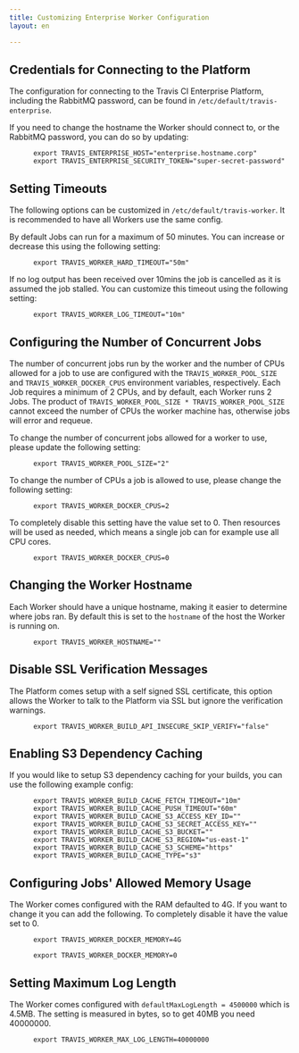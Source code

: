 ```yaml
---
title: Customizing Enterprise Worker Configuration
layout: en

---
```


<div id="toc"></div>

## Credentials for Connecting to the Platform

The configuration for connecting to the Travis CI Enterprise Platform,
including the RabbitMQ password, can be found in
`/etc/default/travis-enterprise`.

If you need to change the hostname the Worker should connect to, or the
RabbitMQ password, you can do so by updating:

```
      export TRAVIS_ENTERPRISE_HOST="enterprise.hostname.corp"
      export TRAVIS_ENTERPRISE_SECURITY_TOKEN="super-secret-password"
```         
          
## Setting Timeouts

The following options can be customized in `/etc/default/travis-worker`.
It is recommended to have all Workers use the same config.

By default Jobs can run for a maximum of 50 minutes. You can increase or
decrease this using the following setting:

```
      export TRAVIS_WORKER_HARD_TIMEOUT="50m"
```

If no log output has been received over 10mins the job is cancelled as
it is assumed the job stalled. You can customize this timeout using the
following setting:

```
      export TRAVIS_WORKER_LOG_TIMEOUT="10m"
```

## Configuring the Number of Concurrent Jobs

The number of concurrent jobs run by the worker and the number of CPUs
allowed for a job to use are configured with the
`TRAVIS_WORKER_POOL_SIZE` and `TRAVIS_WORKER_DOCKER_CPUS` environment
variables, respectively. Each Job requires a minimum of 2 CPUs, and by
default, each Worker runs 2 Jobs. The product of
`TRAVIS_WORKER_POOL_SIZE * TRAVIS_WORKER_POOL_SIZE` cannot exceed the
number of CPUs the worker machine has, otherwise jobs will error and
requeue.

To change the number of concurrent jobs allowed for a worker to use,
please update the following setting:

```
      export TRAVIS_WORKER_POOL_SIZE="2"
```


To change the number of CPUs a job is allowed to use, please change the
following setting:

```
      export TRAVIS_WORKER_DOCKER_CPUS=2
```

To completely disable this setting have the value set to 0. Then
resources will be used as needed, which means a single job can for
example use all CPU cores.

```
      export TRAVIS_WORKER_DOCKER_CPUS=0
```


## Changing the Worker Hostname

Each Worker should have a unique hostname, making it easier to determine
where jobs ran. By default this is set to the `hostname` of the host the
Worker is running on.

```
      export TRAVIS_WORKER_HOSTNAME=""
```


## Disable SSL Verification Messages

The Platform comes setup with a self signed SSL certificate, this option
allows the Worker to talk to the Platform via SSL but ignore the
verification warnings.

```
      export TRAVIS_WORKER_BUILD_API_INSECURE_SKIP_VERIFY="false"
```

## Enabling S3 Dependency Caching

If you would like to setup S3 dependency caching for your builds, you
can use the following example config:

```
      export TRAVIS_WORKER_BUILD_CACHE_FETCH_TIMEOUT="10m"
      export TRAVIS_WORKER_BUILD_CACHE_PUSH_TIMEOUT="60m"
      export TRAVIS_WORKER_BUILD_CACHE_S3_ACCESS_KEY_ID=""
      export TRAVIS_WORKER_BUILD_CACHE_S3_SECRET_ACCESS_KEY=""
      export TRAVIS_WORKER_BUILD_CACHE_S3_BUCKET=""
      export TRAVIS_WORKER_BUILD_CACHE_S3_REGION="us-east-1"
      export TRAVIS_WORKER_BUILD_CACHE_S3_SCHEME="https"
      export TRAVIS_WORKER_BUILD_CACHE_TYPE="s3"
```

## Configuring Jobs' Allowed Memory Usage

The Worker comes configured with the RAM defaulted to 4G. If you want to
change it you can add the following. To completely disable it have the
value set to 0.

```
      export TRAVIS_WORKER_DOCKER_MEMORY=4G
```

```
      export TRAVIS_WORKER_DOCKER_MEMORY=0
```

## Setting Maximum Log Length

The Worker comes configured with `defaultMaxLogLength = 4500000` which
is 4.5MB. The setting is measured in bytes, so to get 40MB you need
40000000.

```
      export TRAVIS_WORKER_MAX_LOG_LENGTH=40000000
```
